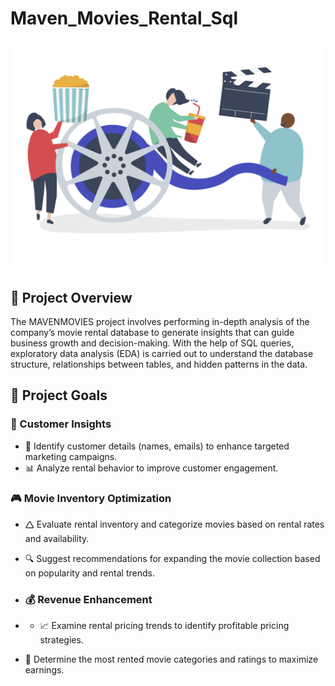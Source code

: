 # Maven_Movies_Rental_Sql
![Project Banner](https://github.com/Sayali821/Mavenmovies/blob/200eb076804152c5e1ba46638a60a3a5d01c34c1/banner.jpg)

## 📌 Project Overview
The MAVENMOVIES project involves performing in-depth analysis of the company’s movie rental database to generate insights that can guide business growth and decision-making. With the help of SQL queries, exploratory data analysis (EDA) is carried out to understand the database structure, relationships between tables, and hidden patterns in the data.

## 🎯 Project Goals

### 🛒 Customer Insights
- 📌 Identify customer details (names, emails) to enhance targeted marketing campaigns.
- 📊 Analyze rental behavior to improve customer engagement.

 ### 🎮 Movie Inventory Optimization
 - 🛆 Evaluate rental inventory and categorize movies based on rental rates and availability.
- 🔍 Suggest recommendations for expanding the movie collection based on popularity and rental trends.

- ### 💰 Revenue Enhancement
- - 📈 Examine rental pricing trends to identify profitable pricing strategies.
- 🎥 Determine the most rented movie categories and ratings to maximize earnings.





